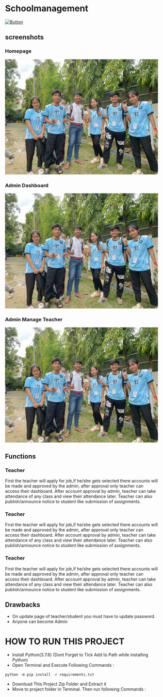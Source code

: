 <!-- # Project Name
Project discription here
## text fomat

**text is boid**

*Italic text here*

~~Delete~~

## list
- one
- two
    - other
    - other
    ---
1. one
2. two
3. three
    1.  other
    1.  other
    1.  other

## table

| id | name | age | phone |
|----|------|-----|-------|
| 01 | satan | 21 | 099945|

## block quote

> npm install

> composer install

> pip install

# Code online
`print("Hello word")`

`npm install expess`

## Code mutiple line 
```html
<h1>Hello</h1>
<p>welcom to </p>
```

```python
for i in range(10):
    print(i)
```

```css
nav {
    display: flex;
    justify-content:center;
    }
```

## Check list
- [x] home page
- [x] about page
- [ ] service page
- [ ] help page

## Link

CSS framework [W3school](https://www.w3schools.com/)

## Image dashboard
![Dashboard](IMG_1878.jpeg)


## Badge

[![Button](https://img.shields.io/badge/Visit-Website-blue)](click) -->



# Schoolmanagement

[![Button](https://img.shields.io/badge/Delveloped_By:-SATAN-red)](click)

## screenshots

### Homepage
![Dashboard](IMG_1878.jpeg)
### Admin Dashboard
![Dashboard](IMG_1878.jpeg)
### Admin Manage Teacher
![Dashboard](IMG_1878.jpeg)

## Functions
### Teacher
First the teacher will apply for job,if he/she gets selected there accounts will be made and approved by the admin, after approval only teacher can access their dashboard. After account approval by admin, teacher can take attendance of any class and view their attendance later. Teacher can also publish/announce notice to student like submission of assignments.

### Teacher
First the teacher will apply for job,if he/she gets selected there accounts will be made and approved by the admin, after approval only teacher can access their dashboard. After account approval by admin, teacher can take attendance of any class and view their attendance later. Teacher can also publish/announce notice to student like submission of assignments.

### Teacher
First the teacher will apply for job,if he/she gets selected there accounts will be made and approved by the admin, after approval only teacher can access their dashboard. After account approval by admin, teacher can take attendance of any class and view their attendance later. Teacher can also publish/announce notice to student like submission of assignments.
## Drawbacks
- On update page of teacher/student you must have to update password.
- Anyone can become Admin

# HOW TO RUN THIS PROJECT
- Install Python(3.7.6) (Dont Forget to Tick Add to Path while installing Python)
- Open Terminal and Execute Following Commands :

```python
python -m pip install -r requirements.txt
```

- Download This Project Zip Folder and Extract it
- Move to project folder in Terminal. Then run following Commands :